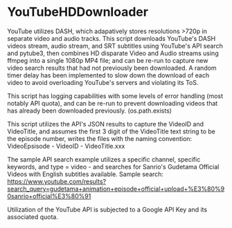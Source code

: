 # YouTubeHDDownloader
YouTube utilizes DASH, which adapatively stores resolutions >720p in separate video and audio tracks.
This script downloads YouTube's DASH videos stream, audio stream, and SRT subtitles using YouTube's API search and pytube3, then combines HD disparate Video and Audio streams using ffmpeg into a single 1080p MP4 file; and can be re-run to capture new video search results that had not previously been downloaded. A random timer delay has been implemented to slow down the download of each video to avoid overloading YouTube's servers and violating its ToS.

This script has logging capabilities with some levels of error handling (most notably API quota), and can be re-run to prevent downloading videos that has already been downloaded previously. (os.path.exists)

This script utilizes the API's JSON results to capture the VideoID and VideoTitle, and assumes the first 3 digit of the VideoTitle text string to be the episode number, writes the files with the naming convention: VideoEpsisode - VideoID - VideoTitle.xxx

The sample API search example utilizes a specific channel, specific keywords, and type = video - and searches for Sanrio's Gudetama Official Videos with English subtitles available. Sample search: https://www.youtube.com/results?search_query=gudetama+animation+episode+official+upload+%E3%80%90sanrio+official%E3%80%91

Utilization of the YouTube API is subjected to a Google API Key and its associated quota.
